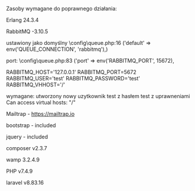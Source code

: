 Zasoby wymagane do poprawnego działania:

Erlang 24.3.4

RabbitMQ -3.10.5

ustawiony jako domyślny 
\config\queue.php:16 ('default' => env('QUEUE_CONNECTION', 'rabbitmq'),)

port: \config\queue.php:83 ('port' => env('RABBITMQ_PORT', 15672),

RABBITMQ_HOST='127.0.0.1'
RABBITMQ_PORT=5672
RABBITMQ_USER='test'
RABBITMQ_PASSWORD='test'
RABBITMQ_VHHOST='/'

wymagane:
utworzony nowy uzytkownik test z hasłem test
z uprawneniami Can access virtual hosts: "/"

Mailtrap - https://mailtrap.io

bootstrap - included

jquery - included

composer v2.3.7

wamp 3.2.4.9

PHP v7.4.9

laravel v8.83.16
